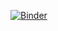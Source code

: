 [![Binder](https://mybinder.org/badge_logo.svg)](https://mybinder.org/v2/gh/zubier3/UDatE_data71011/HEAD)
